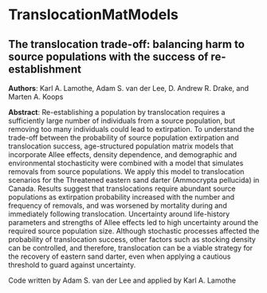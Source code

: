 # TranslocationMatModels

## The translocation trade-off: balancing harm to source populations with the success of re-establishment
**Authors**: Karl A. Lamothe, Adam S. van der Lee, D. Andrew R. Drake, and Marten A. Koops

**Abstract**: Re-establishing a population by translocation requires a sufficiently large number of individuals from a source population, but removing too many individuals could lead to extirpation. To understand the trade-off between the probability of source population extirpation and translocation success, age-structured population matrix models that incorporate Allee effects, density dependence, and demographic and environmental stochasticity were combined with a model that simulates removals from source populations. We apply this model to translocation scenarios for the Threatened eastern sand darter (Ammocrypta pellucida) in Canada. Results suggest that translocations require abundant source populations as extirpation probability increased with the number and frequency of removals, and was worsened by mortality during and immediately following translocation. Uncertainty around life-history parameters and strengths of Allee effects led to high uncertainty around the required source population size. Although stochastic processes affected the probability of translocation success, other factors such as stocking density can be controlled, and therefore, translocation can be a viable strategy for the recovery of eastern sand darter, even when applying a cautious threshold to guard against uncertainty.

Code written by Adam S. van der Lee and applied by Karl A. Lamothe